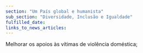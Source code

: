 ```yaml
---
section: "Um País global e humanista"
sub_section: "Diversidade, Inclusão e Igualdade"
fulfilled_date:
links_to_news_articles:
---
```


Melhorar os apoios às vítimas de violência doméstica;